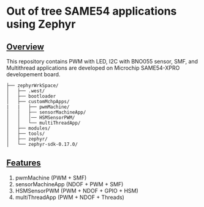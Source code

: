 # Out of tree SAME54 applications using Zephyr

## [Overview](#overview)
This repository contains PWM with LED, I2C with BNO055 sensor, SMF, and Multithread applications are developed on Microchip SAME54-XPRO developement board.

    ├── zephyrWrkSpace/
    │   ├── .west/
    │   ├── bootloader
    │   ├── customMchpApps/
    |   |   ├── pwmMachine/
    │   │   ├── sensorMachineApp/
    │   │   │── HSMSensorPWM/
    │   │   └── multiThreadApp/
    │   ├── modules/
    │   ├── tools/
    │   ├── zephyr/
    │   └── zephyr-sdk-0.17.0/
  

## [Features](#features)
1. pwmMachine (PWM + SMF)
2. sensorMachineApp (NDOF + PWM + SMF)
3. HSMSensorPWM (PWM + NDOF + GPIO + HSM)
4. multiThreadApp (PWM + NDOF + Threads)
